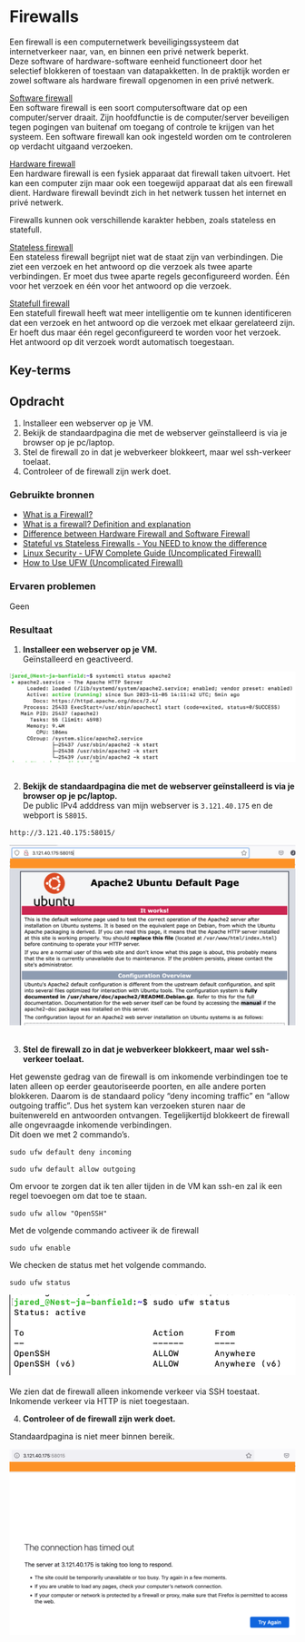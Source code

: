 # Firewalls
Een firewall is een computernetwerk beveiligingssysteem dat internetverkeer naar, van, en binnen een privé netwerk beperkt.  
Deze software of hardware-software eenheid functioneert door het selectief blokkeren of toestaan van datapakketten. In de praktijk worden er zowel software als hardware firewall opgenomen in een privé netwerk.

<ins>Software firewall</ins>  
Een software firewall is een soort computersoftware dat op een computer/server draait. Zijn hoofdfunctie is de computer/server beveiligen tegen pogingen van buitenaf om toegang of controle te krijgen van het systeem. Een software firewall kan ook ingesteld worden om te controleren op verdacht uitgaand verzoeken.

<ins>Hardware firewall</ins>  
Een hardware firewall is een fysiek apparaat dat firewall taken uitvoert. Het kan een computer zijn maar ook een toegewijd apparaat dat als een firewall dient. Hardware firewall bevindt zich in het netwerk tussen het internet en privé netwerk.

Firewalls kunnen ook verschillende karakter hebben, zoals stateless en statefull.

<ins>Stateless firewall</ins>  
Een stateless firewall begrijpt niet wat de staat zijn van verbindingen. Die ziet een verzoek en het antwoord op die verzoek als twee aparte verbindingen. Er moet dus twee aparte regels geconfigureerd worden. Één voor het verzoek en één voor het antwoord op die verzoek.

<ins>Statefull firewall</ins>  
Een statefull firewall heeft wat meer intelligentie om te kunnen identificeren dat een verzoek en het antwoord op die verzoek met elkaar gerelateerd zijn.  Er hoeft dus maar één regel geconfigureerd te worden voor het verzoek. Het antwoord op dit verzoek wordt automatisch toegestaan.


## Key-terms
 

## Opdracht
1. Installeer een webserver op je VM.
2. Bekijk de standaardpagina die met de webserver geïnstalleerd is via je browser op je pc/laptop.
3. Stel de firewall zo in dat je webverkeer blokkeert, maar wel ssh-verkeer toelaat.
4. Controleer of de firewall zijn werk doet.

### Gebruikte bronnen
- [What is a Firewall?](https://www.youtube.com/watch?v=kDEX1HXybrU)
- [What is a firewall? Definition and explanation](https://www.kaspersky.com/resource-center/definitions/firewall)
- [Difference between Hardware Firewall and Software Firewall](https://www.geeksforgeeks.org/difference-between-hardware-firewall-and-software-firewall/)
- [Stateful vs Stateless Firewalls - You NEED to know the difference](https://www.youtube.com/watch?v=rL4-vbsN35w)
- [Linux Security - UFW Complete Guide (Uncomplicated Firewall)](https://www.youtube.com/watch?v=-CzvPjZ9hp8)
- [How to Use UFW (Uncomplicated Firewall)](https://www.baeldung.com/linux/uncomplicated-firewall)

### Ervaren problemen
Geen

### Resultaat
1. **Installeer een webserver op je VM.**  
Geïnstalleerd en geactiveerd.

![apache2 actief](/02_Networking/images/09_firewalls1.png)<br><br>

2. **Bekijk de standaardpagina die met de webserver geïnstalleerd is via je browser op je pc/laptop.**  
De public IPv4 adddress van mijn webserver is `3.121.40.175` en de webport is `58015`.
```
http://3.121.40.175:58015/
```

![apache2 actief](/02_Networking/images/09_firewalls2.png)<br><br>

3. **Stel de firewall zo in dat je webverkeer blokkeert, maar wel ssh-verkeer toelaat.**

Het gewenste gedrag van de firewall is om inkomende verbindingen toe te laten alleen op eerder geautoriseerde poorten, en alle andere porten blokkeren. Daarom is de standaard policy “deny incoming traffic” en “allow outgoing traffic”. Dus het system kan verzoeken sturen naar de buitenwereld en antwoorden ontvangen. Tegelijkertijd blokkeert de firewall alle ongevraagde inkomende verbindingen.  
Dit doen we met 2 commando’s. 
```
sudo ufw default deny incoming
```
```
sudo ufw default allow outgoing
```
Om ervoor te zorgen dat ik ten aller tijden in de VM kan ssh-en zal ik een regel toevoegen om dat toe te staan.
```
sudo ufw allow "OpenSSH"
```
Met de volgende commando activeer ik de firewall
```
sudo ufw enable
```
We checken de status met het volgende commando.
```
sudo ufw status
```
![apache2 actief](/02_Networking/images/09_firewalls3.png)<br><br>
We zien dat de firewall alleen inkomende verkeer via SSH toestaat. Inkomende verkeer via HTTP is niet toegestaan.

4. **Controleer of de firewall zijn werk doet.**

Standaardpagina is niet meer binnen bereik.

![apache2 actief](/02_Networking/images/09_firewalls4.png)<br><br>